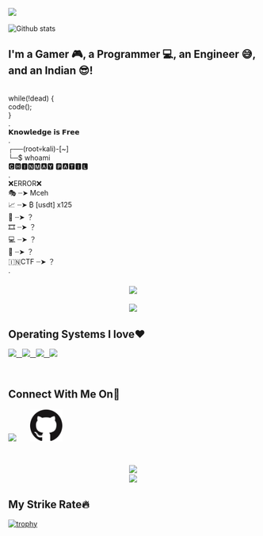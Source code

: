 ![](https://komarev.com/ghpvc/?username=MrAnonymous09&label=PROFILE+VIEWS)

![Github stats](https://github-readme-stats.vercel.app/api?username=MrAnonymous09)

## I'm a Gamer 🎮, a Programmer 💻, an Engineer 😅, and an Indian 😎!

</br>
while(!dead) { </br>
code(); </br>
}</br>
.</br>
𝗞𝗻𝗼𝘄𝗹𝗲𝗱𝗴𝗲 𝗶𝘀 𝗙𝗿𝗲𝗲</br>
.</br>
┌──(root💀kali)-[~]</br>
└─$ whoami</br>
🅲🅷🅸🅽🅼🅰🆈 🅿🅰🆃🅸🅻</br>
.</br>
❌ERROR❌</br>
🎭 ┈➤ Mceh  </br>
📈 ┈➤ ₿ [usdt]  x125 </br>
🐞 ┈➤ ？</br>
🎞️ ┈➤ ？</br>
💻 ┈➤ ？</br>
📸 ┈➤ ？</br>
🇮🇳CTF ┈➤ ？</br>
.
<h3 align="center"><img src="https://media.giphy.com/media/RbDKaczqWovIugyJmW/giphy.gif"/></h3><p align="center"><img src="https://media.giphy.com/media/11h471O9Q1baKY/giphy.gif"/></p>


## Operating Systems I love❤️️
<p><a href="https://github.com/MrAnonymous09/MrAnonymous09#operating-systems-i-love%EF%B8%8F%EF%B8%8F"><img src="https://securitygrind.com/wp-content/uploads/2018/07/kali-logo-322x251.png" width="85"> &nbsp <img src="https://cdn.worldvectorlogo.com/logos/tux.svg" width="65">  &nbsp <img src="https://upload.wikimedia.org/wikipedia/commons/thumb/5/5f/Windows_logo_-_2012.svg/2048px-Windows_logo_-_2012.svg.png" width="65" />  &nbsp <img src="https://krispitech.com/wp-content/uploads/2016/08/ANDROID.png" width="85" /> </a></p>
</br>

## Connect With Me On🔗
<p><a href="https://twitter.com/Chinmay_Patil_"><img src="http://assets.stickpng.com/images/580b57fcd9996e24bc43c53e.png" width="85" /></a> &nbsp <a href="https://www.instagram.com/chinmay_._patil/"><img class="alignnone" src="https://upload.wikimedia.org/wikipedia/commons/thumb/a/a5/Instagram_icon.png/2048px-Instagram_icon.png" alt="" width="65" /></a> &nbsp &nbsp<a href="https://github.com/MrAnonymous09"><img class="alignnone" src="https://raw.githubusercontent.com/github/explore/78df643247d429f6cc873026c0622819ad797942/topics/github/github.png" alt="" width="65"/></a>&nbsp &nbsp<a href="https://codothon.com/"><img class="alignnone" src="https://www.freepnglogos.com/uploads/logo-website-png/logo-website-website-logo-png-transparent-background-background-15.png" alt="" width="75"/></a></p>
</br>

<p align="center"> <img src="https://github-readme-stats.vercel.app/api/top-langs?username=mranonymous09&show_icons=true&locale=en&layout=compact" />
</br>
<img src="https://github-readme-streak-stats.herokuapp.com/?user=mranonymous09&"/></p>

## My Strike Rate🔥
[![trophy](https://github-profile-trophy.vercel.app/?username=MrAnonymous09&row=1&column=8)](https://github.com/ryo-ma/github-profile-trophy)



